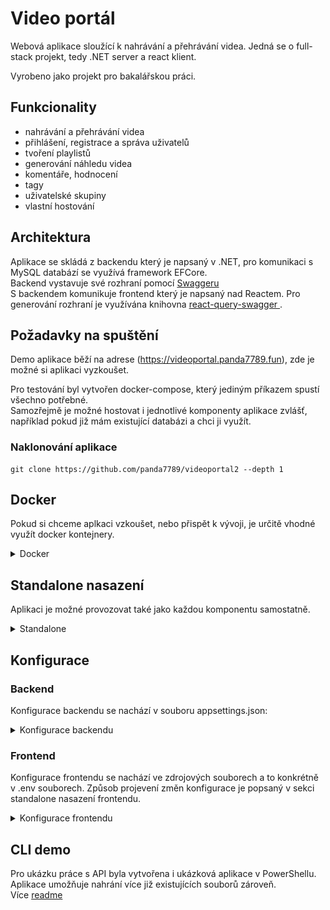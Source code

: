 # Video portál

Webová aplikace sloužící k nahrávání a přehrávání videa.
Jedná se o full-stack projekt, tedy .NET server a react klient.

Vyrobeno jako projekt pro bakalářskou práci.

## Funkcionality

- nahrávání a přehrávání videa
- přihlášení, registrace a správa uživatelů
- tvoření playlistů
- generování náhledu videa
- komentáře, hodnocení
- tagy
- uživatelské skupiny
- vlastní hostování

## Architektura

Aplikace se skládá z backendu který je napsaný v .NET, pro komunikaci s MySQL databází se využívá framework EFCore.\
Backend vystavuje své rozhraní pomocí [Swaggeru](https://videoportal.panda7789.fun/api/swagger)\
S backendem komunikuje frontend který je napsaný nad Reactem.
Pro generování rozhraní je využívána knihovna [react-query-swagger
](https://github.com/shaddix/react-query-swagger).

## Požadavky na spuštění

Demo aplikace běží na adrese (https://videoportal.panda7789.fun), zde je možné si aplikaci vyzkoušet.

Pro testování byl vytvořen docker-compose, který jediným příkazem spustí všechno potřebné. \
Samozřejmě je možné hostovat i jednotlivé komponenty aplikace zvlášť, například pokud již mám existující databázi a chci ji využít.

### Naklonování aplikace

```
git clone https://github.com/panda7789/videoportal2 --depth 1
```

## Docker

Pokud si chceme aplkaci vzkoušet, nebo přispět k vývoji, je určitě vhodné využít docker kontejnery.

<details>
  <summary>Docker</summary>
Pokud již máte docker nainstalovaný, můžete rovnou přeskočit na další sekci.

<details>
  <summary>Instalace dockeru</summary>

### Windows

<details>
  <summary>Instalace dockeru na windows</summary>
Docker nainstalujeme dle návodu (https://docs.docker.com/desktop/install/windows-install/). Já zvolil verzi Docker for Windows, která obsahuje jak potřebný Docker tak Docker compose, avšak tyto aplikace je možné nainstalovat i samostatně.
</details>

### Ubuntu server

<details>
  <summary>Poznámka pro virtuální ubuntu server</summary>
Při zvolení image ubuntu server, je nejprve potřeba nainstalovat docker.
Jelikož přes virtualbox nejde pohodlně vkládat příkazy ze schránky do gui-less prostředí, využíval jsem pro připojení SSH.
SSH serverf již defaultně v image běží, je tedy potřeba přidat pouze přesměrování.
Nastavení (VM) -> Síť -> Pokročilé -> Předávání portů -> Zde založit záznam dle screenu.
![Alt text](./readmeImages/image.png)
Poté je možné se do VM připojit přes jakéhokoliv SSH klienta (putty, kitty) pod adresou localhost:2222.

Kromě tohoto SSH portu je potřeba ještě přidat další porty (80, 5199, 3000) pro funkčnost aplikace.
![Alt text](./readmeImages/image2.png)

</details>
<details>
  <summary>Podrobná instalace dockeru</summary>
Postupoval jsem dle oficiální dokumentace.

1. přidání docker repozitáře

```
sudo apt-get update
sudo apt-get install ca-certificates curl gnupg

sudo install -m 0755 -d /etc/apt/keyrings
 curl -fsSL https://download.docker.com/linux/ubuntu/gpg | sudo gpg --dearmor -o /etc/apt/keyrings/docker.gpg

 sudo chmod a+r /etc/apt/keyrings/docker.gpg
 echo \
  "deb [arch="$(dpkg --print-architecture)" signed-by=/etc/apt/keyrings/docker.gpg] https://download.docker.com/linux/ubuntu \
  "$(. /etc/os-release && echo "$VERSION_CODENAME")" stable" | \
  sudo tee /etc/apt/sources.list.d/docker.list > /dev/null
```

2. stažení informací o novém repozitáři

```
sudo apt-get update
```

3. samotná instalace Dockeru

```
 sudo apt-get install docker-ce docker-ce-cli containerd.io docker-buildx-plugin docker-compose-plugin
```

</details>
</details>

### Spuštění bez dat

Pokud chcete spustit docker stack bez dat je možné využít následující postup.

<details>
  <summary>Spuštění bez dat</summary>
Pro jednoduché spuštění je vytvořen ve složce _docker_ soubor _docker-compose.yml_.
V powershellu otevřeme zmíněnou složku /docker a spustíme příkaz:

```powershell
docker compose --file docker-compose.yml up --build
```

Tento příkaz vytvoří a spustí následující kontejnery:

- frontend
  - kontejner vytvoří webový server nad zkompilovanou veřejnou částí aplikace
  - definice image - /frontend/Dockerfile
  - vystavený port 80
- api
  - kontejner vytváří serverovou část aplikace
  - definice image - /backend/Backend/Dockerfile
  - vystavený port 5199
  - namapuje složku pro nahrávání souborů
- db
  - databáze slouží pro uložení dat
  - oficiální image mysql
  - vystavený port 3306
  - data ukládá do adresáře /docker/db/data
  - přihlašovací údaje je možné dohledat v definici
- file-server
  - kontejner zpřístupní obsah složky na http rozhraní
  - definice image - /docker/fileserver/dockerfile
  - vystavený port 3000
  - data ukládá do adresáře /docker/fileserver/data
- wait-for-db
  - kontejner čeká až bude připravena databáze a až poté spouští další části aplikace

Po spuštění běží aplikace na adrese

> <http://localhost:80>

Ve výchozím stavu se vytvoří administrátorský účet:

> uživatelské jméno: admin@admin.cz\
> heslo: 123

</details>

### Spuštění s demo daty

Pro potřeby prezentace aplikace jsem vytvořil soubor _docker-compose-demo.yml_, který vytvoří aplikaci a naplní ji ukázkovými daty.

<details>
  <summary>Spuštění demo aplikace</summary>
Kontejnery se spustí příkazem:

```powershell
sudo docker compose --file docker-compose-demo.yml up --build
```

Při vytváření se databáze naplní daty z sql souboru _/docker/db/demo.sql_. \
Dále se pro fileserver použije adresář _/docker/fileserver/demo_

Aplikaci je opět možné nalézt na adrese

> <http://localhost:80>

Kromě administrátorského uživatele jsou zde vytvořeny i další uživatelé:

| uživatelské jméno | heslo |
| ----------------- | ----- |
| aa@tt.cc          | 123   |
| upol@upol.cz      | 123   |
| adam@adam.cz      | 123   |
| nyan@cat.cz       | 123   |

</details>

### Spuštění DEV prostředí

Pokud chcete mít aplikaci spuštěnou přes vývojové prostředí, může se hodit kontejner, který zajistí jen databázi a fileserver.

<details>
  <summary>Spuštění dev prostředí</summary>
Kromě již zmíněných docker compose souborů existuje ještě _docker-compose-dev.yml_, který složí primárně pro vývoj.

Kontejnery je možné spustit příkazem:

```
docker compose --file docker-compose-dev.yml up --build
```

Po spuštění je vytvořena databáze, bacnendový server a fileserver.
Bohužel se mi nepodařilo přidat i vývojový kontejner pro frontendovou část aplikace. Tu si je tedy nutné spustit bokem.

Nejprve je potřeba otevřít projekt _/frontend_ ve VS Code (případně jiném editoru). \
Nainstalovat npm balíčky přes příkaz

```
npm i
```

a poté spustit frontend lokálně přes příkaz

```
npm run start
```

Po spuštění příkazu se spustí vite server, který aplikaci zkompiluje a spustí.\
Poté stačí upravit jakýkoliv soubor v projektu, nástroj vite změnu zdetekuje a potřebné části aplikace překompiluje. V otevřeném prohlížeči se tak provedené změny projeví automaticky, případně po manuálním refreshi.

</details>
</details>

## Standalone nasazení

Aplikaci je možné provozovat také jako každou komponentu samostatně.

<details>
  <summary>Standalone</summary>

### Backend

Pro backend budete potřebovat zkompilovanou verzi aplikace. Poslední taková se nachází [zde](https://github.com/panda7789/videoportal2/releases), případně jako příloha k textu BP.
Tyto soubory je poté nutné nasadit na webový server umožňující provozovat ASP.NET aplikaci. Například IIS na Windows Server, nebo Nginx na Linux. Případně lze aplikaci nasadit do cloudu, který ASP.NET podporuje, třeba Azure. Zde budu uvádět detailně příklad nasazení aplikace na Windows Server.

#### Databáze

Aplikace ke svému běhu potřebuje MySQL databázi.
Tu je možné nainstalovat pomocí MySQL instalátoru [zde](https://dev.mysql.com/downloads/installer/).

V instalátoru vybrat volbu Server only, která pro hostování databáze dostačuje.
Poté proklikat instalátor a nakonfigurovat ve volbě Config Type - Server Computer, případně upravit porty. Poté je potřeba vyplnit root heslo, vyplnit údaje pro Windows službu a konfiguraci potvrdit.

Databázovou strukturu si vytváří backend sám při prvním spuštění.

#### IIS

Pro instalaci lze postupovat dle návodu https://learn.microsoft.com/en-us/aspnet/core/tutorials/publish-to-iis, avšak základní kroky zde shrnu.

Nejprve je potřeba přidat serverovou roli "Web Server (IIS)", přes Server Manager.
Poté je potřeba nainstalovat "ASP.NET Hosting Bundle", který lze stáhnout z adresy https://dotnet.microsoft.com/en-us/download/dotnet/6.0, v sekci ASP.NET Core Runtime, v tabulce a řádku Windows odkaz s názvem "Hosting Bundle". Je důležité stáhnout verzi pro .NET 6, jelikož pro tuhle verzi je aplikace napsaná a zkompilovaná jako framework-dependent, kdyby byla zkompilovaná s příznakem self-contained, obsahovala by již všechny potřebné dll.
Po nainstalování je potřeba překopírovat zkompilovanou verzi aplikace do některé lokální složky na serveru.

V IIS je nutné pro aplikaci vytvořit vlastní aplikační pool, jelikož pro aplikace v .NET není možné používat společný pool pro více aplikací, tak jak tomu je například u .NET Framework aplikací.

Poté je potřeba vytvořit novou Site, kde se vybere vytvořený pool a určí cesta do složky se zkompilovanou aplikací.
Po vytvoření site, může být potřeba aplikační pool případně i site spustit tlačítkem Start.

Před spuštěním si zkontrolujte správné nastavení connection stringu do databáze a venkovní URL na souborový server v konfiguračním souboru appsettings.json, umístěný ve složce s aplikací.

První spuštění může trvat delší dobu, jelikož se aplikují databázové migrace, které vytváří potřebné struktury. Z tohoto důvodu je v souboru web.config prodloužen timeout startu aplikace z 2 na 10 minut. V případě, že je aplikace při aplikování databázových migrací zastavena, může dojít k tomu, že některá migrace doběhla jen částečně. Jelikož EF Core neumí spouštět migrace v transakcích, které by šly v případě chyby odrolovat, je nutné databázi smazat a začít znovu, případně dle povahy chyby opravit databázovou strukturu.

V případě problémů lze v Event Viewer ve složce Windows Logs položce Application nalézt chybové hlášky. Případně v souboru web.config lze zapnout podrobné logování proměnnou stdoutLogEnabled na true. Poté bude veškerá komunikace dostupná ve složce logs.

Pokud vše proběhlo správně, lze na adrese serveru a cestě /api/swagger/index.html, nalézt dokumentaci k rozhraní a možnost si API vyzkoušet.

Při nestandardních portech může být ještě potřeba přidat pravidlo s daným portem do firewallu, přes aplikaci "Windows Defender Firewall with Advanced Security".

#### Kompilace

Pokud chcete provádět změny, můžete si otevřít /backend/Backend.sln například ve Visual Studio 2022.
Provést dané úpravy a aplikaci zkompilovat v release konfiguraci.
Pokud byla úprava v rámci zdrojového kódu, bude stačit na server nahrát soubor Backend.dll.

Pokud se jedná o úpravu většího charakteru (například přidání další knihovny), bude nutné aplikaci zkompilovat volbou publish, která obsahuje všechny potřebné soubory k nasazení. Touto volbou publish je vydáván i zip s releasem aplikace na GitHub.

### Frontend

Pro nasazení frontendu budete také potřebovat zkompilovanou verzi aplikace.
Můžete použít již zkompilovanou verzi [zde](https://github.com/panda7789/videoportal2/releases) (případně ji najdete jako přílohu k textu BP). Složku stačí zkopírovat na jakýkoliv webový server, já opět využiji IIS na Windows Serveru. Případně lze využít i další webové servery jako Apache nebo Nginx, jelikož se jedná opravdu jen o HTML a JS soubory, které nepotřebují žádný další runtime.

#### IIS

Zkompilované soubory si překopírujeme do lokální složky na serveru.
V IIS opět v Sites vytvoříme novou site, kde vyplníme název, cestu k adresáři a port.
Pro frontend doporučuji port 443 případně 80, jelikož se tyto porty nemusí v rámci url uvádět.

Pokud byl vybrán nestandardní port, je opět nutné přidat pravidlo do firewallu, viz sekce backend.

Dále je potřeba nastavit redirect pravidlo. Nejprve je potřeba nainstalovat Rewrite modul z [URL](https://www.iis.net/downloads/microsoft/url-rewrite). Po nainstalování a restartování IIS lze v konfiguraci frontend site nalézt volbu URL Rewrite.
Zde by již mělo jedno pravidlo být z instalace, případně pokud není je potřeba zkopírovat soubor web.config z release verze frontendu. Pravidlo zajistí, že veškeré dotazy na frontend, které nejsou dotaz na soubor nebo složku, budou vždy směrovat na index.html který si s nimi poradí. Pokud nebude používán IIS, je potřeba hledat na internetu výraz "React-router and [váš server] rewrite".

Frontendová aplikace potřebuje pouze konfiguraci url na API rozhraní. Tuhle konfiguraci je možné změnit přímo v souboru **index.html**, v body při zavádění globální proměnné **import_meta_env**, kde se jedná o položku **API_URL**. Takto změnit index.html je nejjednodušší varianta konfigurace.

Pokud by konfigurace do budoucna bylo více a nastavení by již bylo nepřehledné, je možné využít npm balíček import-meta-env, který po spuštění příkazu:

```
npx import-meta-env -x .env -p index.html
```

upraví index.html dle daného .env souboru. Příklad .env souboru lze najít ve zdrojových kódech. Tento způsob však již vyžaduje na server nainstalovaný Node.js.

#### Kompilace

Pokud je potřeba v aplikaci udělat nějaké změny, bude nutné aplikaci znovu zkompilovat.

Nejprve je potřeba mít nainstalovaný Node.js a nainstalovat _pnpm_ a potřebné npm balíčky příkazem:

```
npm i -g pnpm
pnpm i
```

Poté je možné spustit samotnou kompilaci:

```
pnpm run buildIgnoreErrors
```

Výsledné soubory aplikace najdete ve složce **/frontend/dist**, odkud ji můžete zkopírovat na webový server.

##### Přegenerování dle API

Pokud by došlo k změně na API rozhraní, je nutné přegenerovat komunikační rozhraní frontendu.
K tomuto je připraven npm skript apiGenerate a fixErrors, které lze spustit:

```
npm run apiGenerate && npm run fixErrors
```

Pro generování se využívá swagger rozhraní, je tedy potřeba mít spuštěný backendový server. Výchozí adresa Swaggeru pro generování je https://localhost:7287/api (adresa pokud je spuštěn backend přes Visual Studio), tu však lze změnit v package.json v definici npm skriptu. Bez správně nastavené adresy na swagger nebude generování fungovat.

### Souborový server

Jak již bylo zmíněno, pravděpodobně v reálném nasazení bude použit jiný souborový server, avšak zde uvedu příklad nastavení souborového server jako vypublikované složky.

Využiji opět příklad IIS serveru, kde stačí v Sites vytvořit novou site pro souborový server, kde souborová cesta bude přímo adresář storage vytvořený v rámci backendové aplikace, případně odlišný, který je nastavený dle konfigurace FSBasePath v appsettings.
Port je opět možné zvolit jakýkoliv.

Dále na site není potřeba nic nastavovat, jen zkontrolovat, že v rámci backend konfigurace appsettings, je adresa a port správný.

</details>

## Konfigurace

### Backend

Konfigurace backendu se nachází v souboru appsettings.json:

<details>
  <summary>Konfigurace backendu</summary>

```json
{
  "AllowedHosts": "*", // omezení kdo může api volat
  "ConnectionStrings": {
    "DefaultConnection": "server=db;user=xxx;database=video_portal;port=3306;password=xxx" // connection string k mysql databázi
  },
  "FSBasePath": "/app/storage", // cesta do složky, kam se mají ukládat videa a obrázky (bude nahrazeno voláním na reálný fileserver)
  "FSUrl": "https://fs.panda7789.fun", // veřejná url adresa k fileserveru
  "MailSettings": {
    // nastavení emailového serveru přes který se posílají změny hesla
    "Server": "smtp.seznam.cz",
    "Port": 587,
    "SenderName": "Info VideoPortál",
    "SenderEmail": "xxx",
    "UserName": "xxx",
    "Password": "xxx",
    "AppUrl": "https://videoportal.panda7789.fun"
  },
  "ApiPrefix": "api" // pro přístup k swaggeru, pokud máte backend vystavený pod dalším adresářem
}
```

</details>

### Frontend

Konfigurace frontendu se nachází ve zdrojových souborech a to konkrétně v .env souborech. Způsob projevení změn konfigurace je popsaný v sekci standalone nasazení frontendu.

<details>
  <summary>Konfigurace frontendu</summary>

```
ESLINT_NO_DEV_ERRORS=true
API_URL=https://localhost:7287 -- url adresa backendu přístupná z internetu
```

</details>

## CLI demo

Pro ukázku práce s API byla vytvořena i ukázková aplikace v PowerShellu.\
Aplikace umožňuje nahrání více již existujících souborů zároveň.\
Více [readme](/example_client/readme.md)
